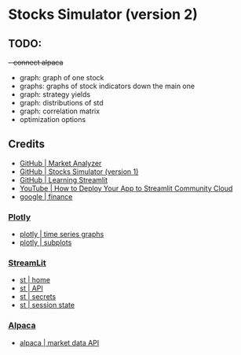 # Stocks Simulator (version 2)

## TODO:

~~- connect alpaca~~
- graph: graph of one stock
- graphs: graphs of stock indicators down the main one
- graph: strategy yields
- graph: distributions of std
- graph: correlation matrix
- optimization options

## Credits


- [GitHub | Market Analyzer](https://github.com/Arseni1919/Market_Analyzer)
- [GitHub | Stocks Simulator (version 1)](https://github.com/Arseni1919/Stocks_Simulator_1)
- [GitHub | Learning Streamlit](https://github.com/Arseni1919/Learning_Streamlit)
- [YouTube | How to Deploy Your App to Streamlit Community Cloud](https://www.youtube.com/watch?v=HKoOBiAaHGg&t=44s&ab_channel=Streamlit)
- [google | finance](https://www.google.com/finance/quote/.INX:INDEXSP)

### [Plotly](https://plotly.com/python/)

- [plotly | time series graphs](https://plotly.com/python/time-series/)
- [plotly | subplots](https://plotly.com/python/subplots/)

### [StreamLit](https://docs.streamlit.io/library/api-reference)

- [st | home](https://share.streamlit.io/)
- [st | API](https://docs.streamlit.io/library/api-reference)
- [st | secrets](https://docs.streamlit.io/streamlit-cloud/get-started/deploy-an-app/connect-to-data-sources/secrets-management)
- [st | session state](https://docs.streamlit.io/library/api-reference/session-state)

### [Alpaca](https://alpaca.markets/docs/market-data/)

- [alpaca | market data API](https://alpaca.markets/docs/market-data/)